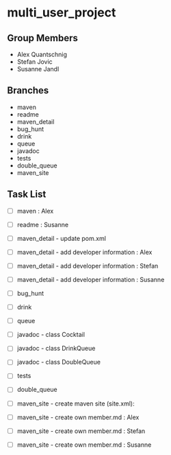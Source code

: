 # multi_user_project #

## Group Members ##

* Alex Quantschnig
* Stefan Jovic
* Susanne Jandl

## Branches ##

* maven
* readme
* maven_detail
* bug_hunt
* drink
* queue
* javadoc
* tests
* double_queue
* maven_site

## Task List ##

- [ ] maven : Alex


- [ ] readme : Susanne



- [ ] maven_detail - update pom.xml
- [ ] maven_detail - add developer information : Alex
- [ ] maven_detail - add developer information : Stefan
- [ ] maven_detail - add developer information : Susanne


- [ ] bug_hunt


- [ ] drink


- [ ] queue


- [ ] javadoc - class Cocktail
- [ ] javadoc - class DrinkQueue
- [ ] javadoc - class DoubleQueue


- [ ] tests


- [ ] double_queue


- [ ] maven_site - create maven site (site.xml):
- [ ] maven_site - create own member.md : Alex
- [ ] maven_site - create own member.md : Stefan
- [ ] maven_site - create own member.md : Susanne
